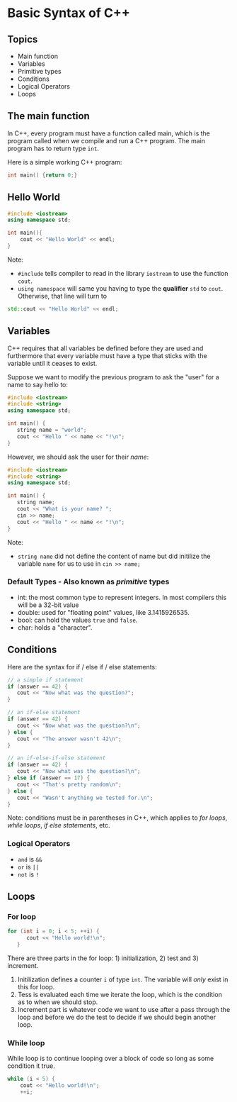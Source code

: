 # Basic Syntax of C++

## Topics
* Main function
* Variables
* Primitive types
* Conditions
* Logical Operators
* Loops

## The main function
In C++, every program must have a function called main, which is the program called when we compile and run a C++ program. The main program has to return type `int`. 

Here is a simple working C++ program:
```C++
int main() {return 0;}
```

## Hello World

```c++
#include <iostream>
using namespace std;

int main(){
    cout << "Hello World" << endl;
}
```
Note:
* `#include` tells compiler to read in the library `iostream` to use the function `cout`. 
* `using namespace` will same you having to type the **qualifier** `std` to `cout`. Otherwise, that line will turn to 
```c++
std::cout << "Hello World" << endl;
```

## Variables
 C++ requires that all variables be defined before they are used and furthermore that every variable must have a type that sticks with the variable until it ceases to exist.

Suppose we want to modify the previous program to ask the "user" for a name to say hello to:
```c++
#include <iostream>
#include <string>
using namespace std;

int main() {
   string name = "world";
   cout << "Hello " << name << "!\n";
}
```

However, we should ask the user for their *name*:
```c++
#include <iostream>
#include <string>
using namespace std;

int main() {
   string name;
   cout << "What is your name? ";
   cin >> name;
   cout << "Hello " << name << "!\n";
}
```

Note:
* `string name` did not define the content of name but did initilize the variable `name` for us to use in `cin >> name;`

### Default Types - Also known as *primitive* types
* int: the most common type to represent integers. In most compilers this will be a 32-bit value 
* double: used for "floating point" values, like 3.1415926535.
* bool: can hold the values `true` and `false`.
* char: holds a "character".

## Conditions
Here are the syntax for if / else if / else statements:
```c++
// a simple if statement
if (answer == 42) {
   cout << "Now what was the question?";
}

// an if-else statement
if (answer == 42) {
   cout << "Now what was the question?\n";
} else {
   cout << "The answer wasn't 42\n";
}

// an if-else-if-else statement
if (answer == 42) {
   cout << "Now what was the question?\n";
} else if (answer == 17) {
   cout << "That's pretty random\n";
} else {
   cout << "Wasn't anything we tested for.\n";
}
```
Note: conditions must be in parentheses in C++, which applies to *for loops*, *while loops*, *if else statements*, etc. 

### Logical Operators
* `and` is `&&`
* `or` is `||`
* `not` is `!`

## Loops 

### For loop
```c++
for (int i = 0; i < 5; ++i) {
      cout << "Hello world!\n";
   }
```
There are three parts in the for loop: 1) initialization, 2) test and 3) increment. 
1. Initilization defines a counter `i` of type `int`. The variable will *only* exist in this for loop.
2. Tess is evaluated each time we iterate the loop, which is the condition as to when we should stop.
3. Increment part is whatever code we want to use after a pass through the loop and before we do the test to decide if we should begin another loop.

### While loop
While loop is to continue looping over a block of code so long as some condition it true. 
```c++
while (i < 5) {
    cout << "Hello world!\n";
    ++i;
```


